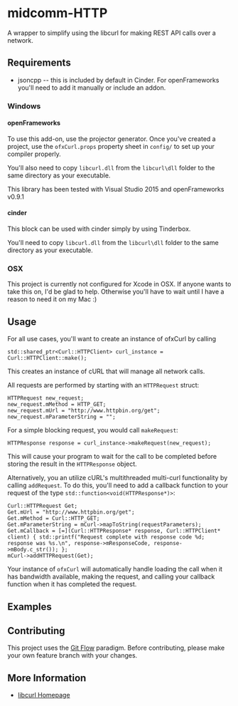 # midcomm-HTTP

A wrapper to simplify using the libcurl for making REST API calls over a network.

## Requirements
* jsoncpp -- this is included by default in Cinder.  For openFrameworks you'll need to add it manually or include an addon.

### Windows

#### openFrameworks
To use this add-on, use the projector generator.  Once you've created a project, use the `ofxCurl.props` property sheet in `config/` to set up your compiler properly.

You'll also need to copy `libcurl.dll` from the `libcurl\dll` folder to the same directory as your executable.

This library has been tested with Visual Studio 2015 and openFrameworks v0.9.1

#### cinder
This block can be used with cinder simply by using Tinderbox.

You'll need to copy `libcurl.dll` from the `libcurl\dll` folder to the same directory as your executable.

### OSX
This project is currently not configured for Xcode in OSX.  If anyone wants to take this on, I'd be glad to help.  Otherwise you'll have to wait until I have a reason to need it on my Mac :)

## Usage
For all use cases, you'll want to create an instance of ofxCurl by calling

```
std::shared_ptr<Curl::HTTPClient> curl_instance = Curl::HTTPClient::make();
```

This creates an instance of cURL that will manage all network calls.

All requests are performed by starting with an `HTTPRequest` struct:

```
HTTPRequest new_request;
new_request.mMethod = HTTP_GET;
new_request.mUrl = "http://www.httpbin.org/get";
new_request.mParameterString = "";
```

For a simple blocking request, you would call `makeRequest`:

```
HTTPResponse response = curl_instance->makeRequest(new_request);
```

This will cause your program to wait for the call to be completed before storing the result in the `HTTPResponse` object.

Alternatively, you an utilize cURL's multithreaded multi-curl functionality by calling `addRequest`.  To do this, you'll need to add a callback function to your request of the type `std::function<void(HTTPResponse*)>`:

```
Curl::HTTPRequest Get;
Get.mUrl = "http://www.httpbin.org/get";
Get.mMethod = Curl::HTTP_GET;
Get.mParameterString = mCurl->mapToString(requestParameters);
Get.mCallback = [=](Curl::HTTPResponse* response, Curl::HTTPClient* client) { std::printf("Request complete with response code %d; response was %s.\n", response->mResponseCode, response->mBody.c_str()); };
mCurl->addHTTPRequest(Get);
```

Your instance of `ofxCurl` will automatically handle loading the call when it has bandwidth available, making the request, and calling your callback function when it has completed the request.


## Examples

## Contributing
This project uses the [Git Flow](http://nvie.com/posts/a-successful-git-branching-model/) paradigm.  Before contributing, please make your own feature branch with your changes.

## More Information
* [libcurl Homepage](https://curl.haxx.se/)